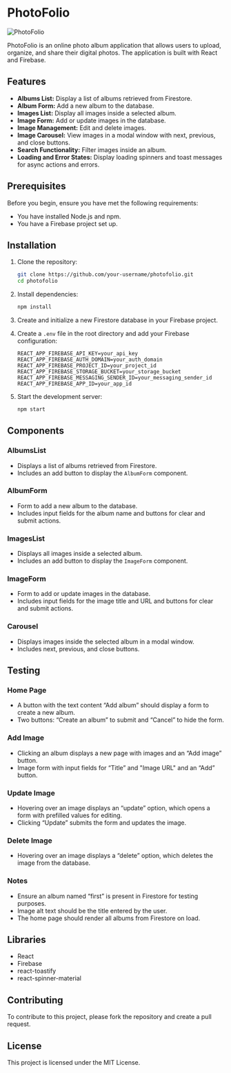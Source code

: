 # PhotoFolio

![PhotoFolio](path-to-your-image) <!-- Replace this with the actual path to your image -->

PhotoFolio is an online photo album application that allows users to upload, organize, and share their digital photos. The application is built with React and Firebase.

## Features

- **Albums List:** Display a list of albums retrieved from Firestore.
- **Album Form:** Add a new album to the database.
- **Images List:** Display all images inside a selected album.
- **Image Form:** Add or update images in the database.
- **Image Management:** Edit and delete images.
- **Image Carousel:** View images in a modal window with next, previous, and close buttons.
- **Search Functionality:** Filter images inside an album.
- **Loading and Error States:** Display loading spinners and toast messages for async actions and errors.

## Prerequisites

Before you begin, ensure you have met the following requirements:

- You have installed Node.js and npm.
- You have a Firebase project set up.

## Installation

1. Clone the repository:
    ```bash
    git clone https://github.com/your-username/photofolio.git
    cd photofolio
    ```

2. Install dependencies:
    ```bash
    npm install
    ```

3. Create and initialize a new Firestore database in your Firebase project.

4. Create a `.env` file in the root directory and add your Firebase configuration:
    ```env
    REACT_APP_FIREBASE_API_KEY=your_api_key
    REACT_APP_FIREBASE_AUTH_DOMAIN=your_auth_domain
    REACT_APP_FIREBASE_PROJECT_ID=your_project_id
    REACT_APP_FIREBASE_STORAGE_BUCKET=your_storage_bucket
    REACT_APP_FIREBASE_MESSAGING_SENDER_ID=your_messaging_sender_id
    REACT_APP_FIREBASE_APP_ID=your_app_id
    ```

5. Start the development server:
    ```bash
    npm start
    ```

## Components

### AlbumsList

- Displays a list of albums retrieved from Firestore.
- Includes an add button to display the `AlbumForm` component.

### AlbumForm

- Form to add a new album to the database.
- Includes input fields for the album name and buttons for clear and submit actions.

### ImagesList

- Displays all images inside a selected album.
- Includes an add button to display the `ImageForm` component.

### ImageForm

- Form to add or update images in the database.
- Includes input fields for the image title and URL and buttons for clear and submit actions.

### Carousel

- Displays images inside the selected album in a modal window.
- Includes next, previous, and close buttons.

## Testing

### Home Page

- A button with the text content “Add album” should display a form to create a new album.
- Two buttons: “Create an album” to submit and “Cancel” to hide the form.

### Add Image

- Clicking an album displays a new page with images and an “Add image” button.
- Image form with input fields for “Title” and "Image URL" and an “Add” button.

### Update Image

- Hovering over an image displays an “update” option, which opens a form with prefilled values for editing.
- Clicking “Update” submits the form and updates the image.

### Delete Image

- Hovering over an image displays a “delete” option, which deletes the image from the database.

### Notes

- Ensure an album named “first” is present in Firestore for testing purposes.
- Image alt text should be the title entered by the user.
- The home page should render all albums from Firestore on load.

## Libraries

- React
- Firebase
- react-toastify
- react-spinner-material

## Contributing

To contribute to this project, please fork the repository and create a pull request.

## License

This project is licensed under the MIT License.
